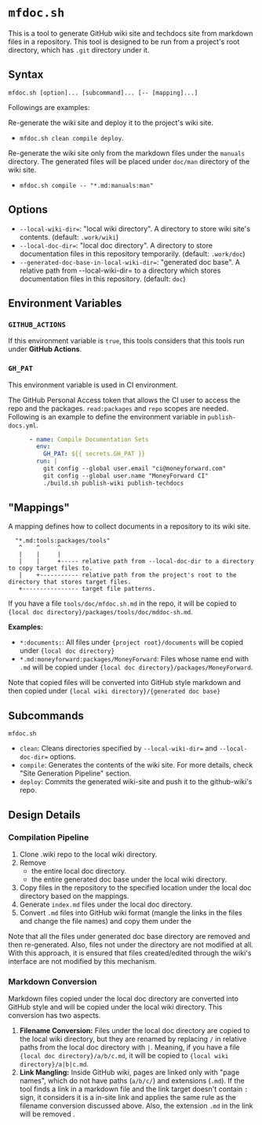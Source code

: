# `mfdoc.sh`

This is a tool to generate GitHub wiki site and techdocs site from markdown files in a repository.
This tool is designed to be run from a project's root directory, which has `.git` directory under it.

## Syntax

`mfdoc.sh [option]... [subcommand]... [-- [mapping]...]`

Followings are examples:

Re-generate the wiki site and deploy it to the project's wiki site.

* `mfdoc.sh clean compile deploy`.

Re-generate the wiki site only from the markdown files under the `manuals` directory.
The generated files will be placed under `doc/man` directory of the wiki site.

* `mfdoc.sh compile -- "*.md:manuals:man"`


## Options

* `--local-wiki-dir=`: "local wiki directory". 
A directory to store wiki site's contents.
(default: `.work/wiki`)
* `--local-doc-dir=`: "local doc directory". 
A directory to store documentation files in this repository temporarily.
(default: `.work/doc`)
* `--generated-doc-base-in-local-wiki-dir=`: "generated doc base".
A relative path from --local-wiki-dir= to a directory which stores
documentation files in this repository.
(default: `doc`)

## Environment Variables


### `GITHUB_ACTIONS`

If this environment variable is `true`, this tools considers that this tools run under **GitHub Actions**. 

### `GH_PAT`

This environment variable is used in CI environment.

The GitHub Personal Access token that allows the CI user to access the repo and the packages.
`read:packages` and `repo` scopes are needed.
Following is an example to define the environment variable in `publish-docs.yml`.

```yaml
      - name: Compile Documentation Sets
        env:
          GH_PAT: ${{ secrets.GH_PAT }}
        run: |
          git config --global user.email "ci@moneyforward.com"
          git config --global user.name "MoneyForward CI"
          ./build.sh publish-wiki publish-techdocs
```

## "Mappings"

A mapping defines how to collect documents in a repository to its wiki site.

```
  "*.md:tools:packages/tools"
   ^    ^     ^
   |    |     |
   |    |     +----- relative path from --local-doc-dir to a directory to copy target files to.
   |    +----------- relative path from the project's root to the directory that stores target files.
   +---------------- target file patterns.
```

If you have a file `tools/doc/mfdoc.sh.md` in the repo, it will be copied to `{local doc directory}/packages/tools/doc/mddoc-sh.md`.

**Examples:**

- `*:documents:`: All files under `{project root}/documents` will be copied under `{local doc directory}`
- `*.md:moneyforward:packages/MoneyForward`: Files whose name end with `.md` will be copied under `{local doc directory}/packages/MoneyForward`.

Note that copied files will be converted into GitHub style markdown and then copied under `{local wiki directory}/{generated doc base}` 

## Subcommands

`mfdoc.sh` 

* `clean`: Cleans directories specified by `--local-wiki-dir=` and `--local-doc-dir=` options.
* `compile`: Generates the contents of the wiki site.
For more details, check "Site Generation Pipeline" section.
* `deploy`: Commits the generated wiki-site and push it to the github-wiki's repo.   

## Design Details

### Compilation Pipeline

1. Clone .wiki repo to the local wiki directory.
2. Remove
    * the entire local doc directory.
    * the entire generated doc base under the local wiki directory.
3. Copy files in the repository to the specified location under the local doc directory based on the mappings.
4. Generate `index.md` files under the local doc directory.
5. Convert `.md` files into GitHub wiki format (mangle the links in the files and change the file names) and copy them under the 

Note that all the files under generated doc base directory are removed and then re-generated.
Also, files not under the directory are not modified at all.
With this approach, it is ensured that files created/edited through the wiki's interface are not modified by this mechanism. 

### Markdown Conversion

Markdown files copied under the local doc directory are converted into GitHub style and will be copied under the local wiki directory.
This conversion has two aspects.

1. **Filename Conversion:** Files under the local doc directory are copied to the local wiki directory, but they are renamed by replacing `/` in relative paths from the local doc directory with `|`.
Meaning, if you have a file `{local doc directory}/a/b/c.md`, it will be copied to `{local wiki directory}/a|b|c.md`. 
2. **Link Mangling:** Inside GitHub wiki, pages are linked only with "page names", which do not have paths (`a/b/c/`) and extensions (`.md`).
If the tool finds a link in a markdown file and the link target doesn't contain `:` sign, it considers it is a in-site link and applies the same rule as the filename conversion discussed above.
Also, the extension `.md` in the link will be removed .

